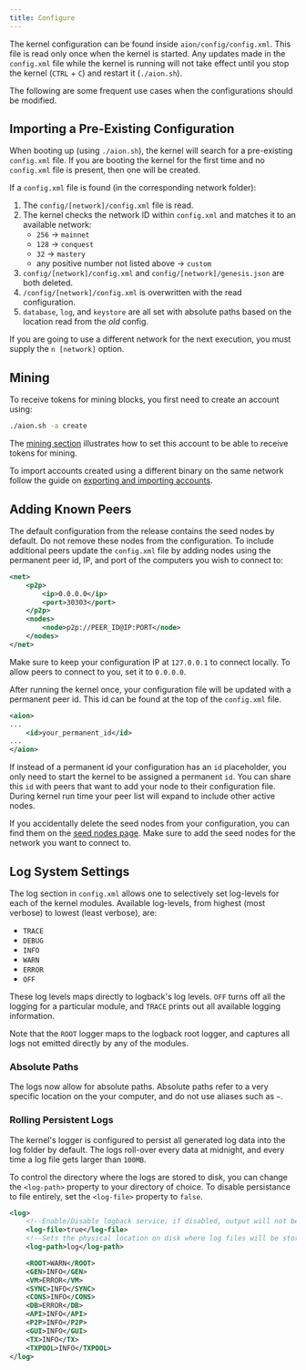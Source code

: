 ```yaml
---
title: Configure
---
```


The kernel configuration can be found inside `aion/config/config.xml`. This file is read only once when the kernel is started. Any updates made in the `config.xml` file while the kernel is running will not take effect until you stop the kernel (`CTRL` + `C`) and restart it (`./aion.sh`).

The following are some frequent use cases when the configurations should be modified.

## Importing a Pre-Existing Configuration

When booting up (using `./aion.sh`), the kernel will search for a pre-existing `config.xml` file. If you are booting the kernel for the first time and no `config.xml` file is present, then one will be created.

If a `config.xml` file is found (in the corresponding network folder):

1. The `config/[network]/config.xml` file is read.
2. The kernel checks the network ID within `config.xml` and matches it to an available network:
    - `256` -> `mainnet`
    - `128` -> `conquest`
    - `32` -> `mastery`
    - any positive number not listed above -> `custom`
3. `config/[network]/config.xml` and `config/[network]/genesis.json` are both deleted.
4. `/config/[network]/config.xml` is overwritten with the read configuration.
5. `database`, `log`, and `keystore` are all set with absolute paths based on the location read from the _old_ config.

If you are going to use a different network for the next execution, you must supply the `n [network]` option.

## Mining

To receive tokens for mining blocks, you first need to create an account using:

```bash
./aion.sh -a create
```

The [mining section](/mining) illustrates how to set this account to be able to receive tokens for mining.

To import accounts created using a different binary on the same network follow the guide on [exporting and importing accounts](/aion-node/kernel/import-accounts).

## Adding Known Peers

The default configuration from the release contains the seed nodes by default. Do not remove these nodes from the configuration. To include additional peers update the `config.xml` file by adding nodes using the permanent peer id, IP, and port of the computers you wish to connect to:

```xml
<net>
    <p2p>
        <ip>0.0.0.0</ip>
        <port>30303</port>
    </p2p>
    <nodes>
        <node>p2p://PEER_ID@IP:PORT</node>
    </nodes>
</net>
```

Make sure to keep your configuration IP at `127.0.0.1` to connect locally. To allow peers to connect to you, set it to `0.0.0.0`.

After running the kernel once, your configuration file will be updated with a permanent peer id. This id can be found at the top of the `config.xml` file.

```xml
<aion>
...
    <id>your_permanent_id</id>
...
</aion>
```

If instead of a permanent id your configuration has an `id` placeholder, you only need to start the kernel to be assigned a permanent `id`. You can share this `id` with peers that want to add your node to their configuration file. During kernel run time your peer list will expand to include other active nodes.

If you accidentally delete the seed nodes from your configuration, you can find them on the [seed nodes page](/aion-node/kernel/seed-nodes). Make sure to add the seed nodes for the network you want to connect to.

## Log System Settings

The log section in `config.xml` allows one to selectively set log-levels for each of the kernel modules. Available log-levels, from highest (most verbose) to lowest (least verbose), are:

- `TRACE`
- `DEBUG`
- `INFO`
- `WARN`
- `ERROR`
- `OFF`

These log levels maps directly to logback's log levels. `OFF` turns off all the logging for a particular module, and `TRACE` prints out all available logging information.

Note that the `ROOT` logger maps to the logback root logger, and captures all logs not emitted directly by any of the modules.

### Absolute Paths

The logs now allow for absolute paths. Absolute paths refer to a very specific location on the your computer, and do not use aliases such as `~`.

### Rolling Persistent Logs

The kernel's logger is configured to persist all generated log data into the log folder by default. The logs roll-over every data at midnight, and every time a log file gets larger than `100MB`.

To control the directory where the logs are stored to disk, you can change the `<log-path>` property to your directory of choice. To disable persistance to file entirely, set the `<log-file>` property to `false`.

```xml
<log>
    <!--Enable/Disable logback service; if disabled, output will not be logged -->
    <log-file>true</log-file>
    <!--Sets the physical location on disk where log files will be stored.-->
    <log-path>log</log-path>

    <ROOT>WARN</ROOT>
    <GEN>INFO</GEN>
    <VM>ERROR</VM>
    <SYNC>INFO</SYNC>
    <CONS>INFO</CONS>
    <DB>ERROR</DB>
    <API>INFO</API>
    <P2P>INFO</P2P>
    <GUI>INFO</GUI>
    <TX>INFO</TX>
    <TXPOOL>INFO</TXPOOL>
</log>
```